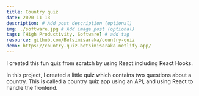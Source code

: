 ```yaml
---
title: Country quiz
date: 2020-11-13
description: # Add post description (optional)
img: ./software.jpg # Add image post (optional)
tags: [High Productivity, Software] # add tag
resource: github.com/Betsimisaraka/country-quiz
demo: https://country-quiz-betsimisaraka.netlify.app/
---
```


I created this fun quiz from scratch by using React including React Hooks.

In this project, I created a little quiz which contains two questions about a country. This is called a country quiz app using an API, and using React to handle the frontend.
